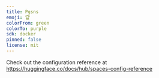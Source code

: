 ```yaml
---
title: Pgsns
emoji: 🏆
colorFrom: green
colorTo: purple
sdk: docker
pinned: false
license: mit
---
```


Check out the configuration reference at https://huggingface.co/docs/hub/spaces-config-reference
